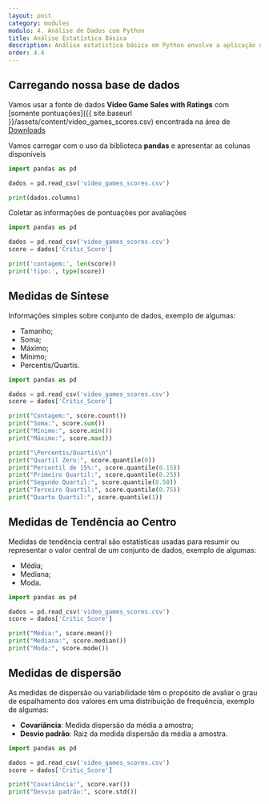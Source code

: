 ```yaml
---
layout: post
category: modules
modulo: 4. Análise de Dados com Python
title: Análise Estatística Básica
description: Análise estatística básica em Python envolve a aplicação de técnicas estatísticas fundamentais para descrever, resumir e compreender conjuntos de dados. Python oferece uma ampla variedade de bibliotecas e ferramentas para realizar análises estatísticas básicas
order: 4.4
---
```


## Carregando nossa base de dados

Vamos usar a fonte de dados **Video Game Sales with Ratings** com [somente pontuações]({{ site.baseurl }}/assets/content/video_games_scores.csv) encontrada na área de [Downloads](/downloads)

Vamos carregar com o uso da biblioteca **pandas** e apresentar as colunas disponíveis

```python
import pandas as pd

dados = pd.read_csv('video_games_scores.csv')

print(dados.columns)
```

Coletar as informações de pontuações por avaliações

```python
import pandas as pd

dados = pd.read_csv('video_games_scores.csv')
score = dados['Critic_Score']

print('contagem:', len(score))
print('tipo:', type(score))
```

## Medidas de Síntese

Informações simples sobre conjunto de dados, exemplo de algumas:

- Tamanho;
- Soma;
- Máximo;
- Mínimo;
- Percentis/Quartis.

```python
import pandas as pd

dados = pd.read_csv('video_games_scores.csv')
score = dados['Critic_Score']

print("Contagem:", score.count())
print("Soma:", score.sum())
print("Mínimo:", score.min())
print("Máximo:", score.max())

print("\Percentis/Quartis\n")
print("Quartil Zero:", score.quantile(0))
print("Percentil de 15%:", score.quantile(0.15))
print("Primeiro Quartil:", score.quantile(0.25))
print("Segundo Quartil:", score.quantile(0.50))
print("Terceiro Quartil:", score.quantile(0.75))
print("Quarto Quartil:", score.quantile(1))
```

## Medidas de Tendência ao Centro

Medidas de tendência central são estatísticas usadas para resumir ou representar o valor central de um conjunto de dados, exemplo de algumas:

- Média;
- Mediana;
- Moda.

```python
import pandas as pd

dados = pd.read_csv('video_games_scores.csv')
score = dados['Critic_Score']

print("Média:", score.mean())
print("Mediana:", score.median())
print("Moda:", score.mode())
```

## Medidas de dispersão

As medidas de dispersão ou variabilidade têm o propósito de avaliar o grau de espalhamento dos valores em uma distribuição de frequência, exemplo de algumas:

- **Covariância**: Medida dispersão da média a amostra;
- **Desvio padrão**: Raiz da medida dispersão da média a amostra.

```python
import pandas as pd

dados = pd.read_csv('video_games_scores.csv')
score = dados['Critic_Score']

print("Covariância:", score.var())
print("Desvio padrão:", score.std())
```
